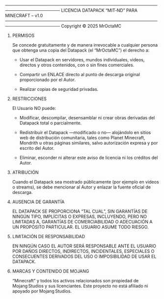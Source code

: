 ────────────────────────────────────────────────────────────────────
   LICENCIA DATAPACK “MIT‑ND” PARA MINECRAFT – v1.0
────────────────────────────────────────────────────────────────────
Copyright © 2025  MrOctaMC

1. PERMISOS

   Se concede gratuitamente y de manera irrevocable a cualquier
   persona que obtenga una copia del Datapack (el “MrOctaMC”) el
   derecho a:

      - Usar el Datapack en servidores, mundos individuales,
        videos, directos y otros contenidos, con o sin fines
        comerciales.

      - Compartir un ENLACE directo al punto de descarga
        original proporcionado por el Autor.

      - Realizar copias de seguridad privadas.

2. RESTRICCIONES

   El Usuario NO puede:

      - Modificar, descompilar, desensamblar ni crear obras
        derivadas del Datapack total o parcialmente.

      - Redistribuir el Datapack —modificado o no— alojándolo
        en sitios web de distribución comunitaria, tales como
        Planet Minecraft, Mondrith u otras páginas similares,
        salvo autorización expresa y por escrito del Autor.

      - Eliminar, esconder ni alterar este aviso de licencia ni
        los créditos del Autor.

3. ATRIBUCIÓN

   Cuando el Datapack sea mostrado públicamente (por ejemplo en
   videos o streams), se debe mencionar al Autor y enlazar la
   fuente oficial de descarga.

4. AUSENCIA DE GARANTÍA

   EL DATAPACK SE PROPORCIONA “TAL CUAL”, SIN GARANTÍAS DE
   NINGÚN TIPO, IMPLÍCITAS O EXPRESAS, INCLUYENDO, PERO NO
   LIMITADAS A, GARANTÍAS DE COMERCIABILIDAD O ADECUACIÓN A UN
   PROPÓSITO PARTICULAR. EL USUARIO ASUME TODO RIESGO.

5. LIMITACIÓN DE RESPONSABILIDAD

   EN NINGÚN CASO EL AUTOR SERÁ RESPONSABLE ANTE EL USUARIO POR
   DAÑOS DIRECTOS, INDIRECTOS, INCIDENTALES, ESPECIALES O
   CONSECUENTES DERIVADOS DEL USO O IMPOSIBILIDAD DE USAR EL
   DATAPACK.

6. MARCAS Y CONTENIDO DE MOJANG

   “Minecraft” y todos los activos relacionados son propiedad
   de Mojang Studios y sus licenciantes. Este proyecto no está
   afiliado ni apoyado por Mojang Studios.
